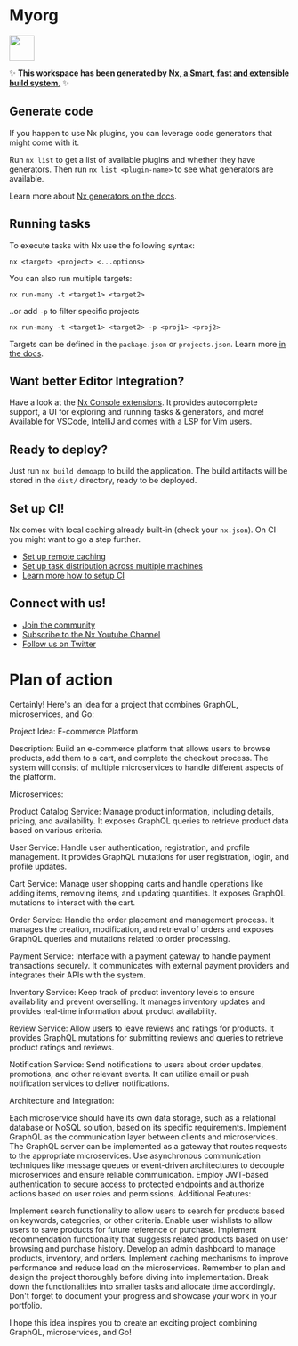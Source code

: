 # Myorg

<a alt="Nx logo" href="https://nx.dev" target="_blank" rel="noreferrer"><img src="https://raw.githubusercontent.com/nrwl/nx/master/images/nx-logo.png" width="45"></a>

✨ **This workspace has been generated by [Nx, a Smart, fast and extensible build system.](https://nx.dev)** ✨

## Generate code

If you happen to use Nx plugins, you can leverage code generators that might come with it.

Run `nx list` to get a list of available plugins and whether they have generators. Then run `nx list <plugin-name>` to see what generators are available.

Learn more about [Nx generators on the docs](https://nx.dev/plugin-features/use-code-generators).

## Running tasks

To execute tasks with Nx use the following syntax:

```
nx <target> <project> <...options>
```

You can also run multiple targets:

```
nx run-many -t <target1> <target2>
```

..or add `-p` to filter specific projects

```
nx run-many -t <target1> <target2> -p <proj1> <proj2>
```

Targets can be defined in the `package.json` or `projects.json`. Learn more [in the docs](https://nx.dev/core-features/run-tasks).

## Want better Editor Integration?

Have a look at the [Nx Console extensions](https://nx.dev/nx-console). It provides autocomplete support, a UI for exploring and running tasks & generators, and more! Available for VSCode, IntelliJ and comes with a LSP for Vim users.

## Ready to deploy?

Just run `nx build demoapp` to build the application. The build artifacts will be stored in the `dist/` directory, ready to be deployed.

## Set up CI!

Nx comes with local caching already built-in (check your `nx.json`). On CI you might want to go a step further.

- [Set up remote caching](https://nx.dev/core-features/share-your-cache)
- [Set up task distribution across multiple machines](https://nx.dev/core-features/distribute-task-execution)
- [Learn more how to setup CI](https://nx.dev/recipes/ci)

## Connect with us!

- [Join the community](https://nx.dev/community)
- [Subscribe to the Nx Youtube Channel](https://www.youtube.com/@nxdevtools)
- [Follow us on Twitter](https://twitter.com/nxdevtools)

# Plan of action

<!-- try to use OPA(open policy agent) -->

Certainly! Here's an idea for a project that combines GraphQL, microservices, and Go:

Project Idea: E-commerce Platform

Description: Build an e-commerce platform that allows users to browse products, add them to a cart, and complete the checkout process. The system will consist of multiple microservices to handle different aspects of the platform.

Microservices:

Product Catalog Service: Manage product information, including details, pricing, and availability. It exposes GraphQL queries to retrieve product data based on various criteria.

User Service: Handle user authentication, registration, and profile management. It provides GraphQL mutations for user registration, login, and profile updates.

Cart Service: Manage user shopping carts and handle operations like adding items, removing items, and updating quantities. It exposes GraphQL mutations to interact with the cart.

Order Service: Handle the order placement and management process. It manages the creation, modification, and retrieval of orders and exposes GraphQL queries and mutations related to order processing.

Payment Service: Interface with a payment gateway to handle payment transactions securely. It communicates with external payment providers and integrates their APIs with the system.

Inventory Service: Keep track of product inventory levels to ensure availability and prevent overselling. It manages inventory updates and provides real-time information about product availability.

Review Service: Allow users to leave reviews and ratings for products. It provides GraphQL mutations for submitting reviews and queries to retrieve product ratings and reviews.

Notification Service: Send notifications to users about order updates, promotions, and other relevant events. It can utilize email or push notification services to deliver notifications.

Architecture and Integration:

Each microservice should have its own data storage, such as a relational database or NoSQL solution, based on its specific requirements.
Implement GraphQL as the communication layer between clients and microservices. The GraphQL server can be implemented as a gateway that routes requests to the appropriate microservices.
Use asynchronous communication techniques like message queues or event-driven architectures to decouple microservices and ensure reliable communication.
Employ JWT-based authentication to secure access to protected endpoints and authorize actions based on user roles and permissions.
Additional Features:

Implement search functionality to allow users to search for products based on keywords, categories, or other criteria.
Enable user wishlists to allow users to save products for future reference or purchase.
Implement recommendation functionality that suggests related products based on user browsing and purchase history.
Develop an admin dashboard to manage products, inventory, and orders.
Implement caching mechanisms to improve performance and reduce load on the microservices.
Remember to plan and design the project thoroughly before diving into implementation. Break down the functionalities into smaller tasks and allocate time accordingly. Don't forget to document your progress and showcase your work in your portfolio.

I hope this idea inspires you to create an exciting project combining GraphQL, microservices, and Go!
